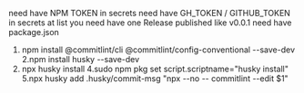 need have NPM TOKEN in secrets 
need have GH_TOKEN / GITHUB_TOKEN in secrets
at list you need have one Release published like v0.0.1
need have package.json
1. npm install @commitlint/cli @commitlint/config-conventional --save-dev
2.npm install husky --save-dev
3.  npx husky install
4.sudo npm pkg set script.scriptname="husky install"
5.npx husky add .husky/commit-msg "npx --no -- commitlint --edit $1"
